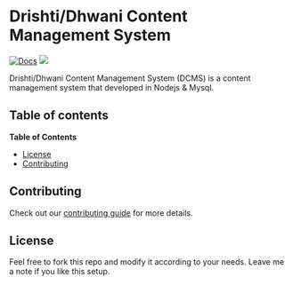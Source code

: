 # Drishti/Dhwani Content Management System

[![Docs](https://img.shields.io/badge/docs-v1.0-brightgreen.svg?style=flat)](https://github.com/kmjayadeep/dcms_node)
<a href="https://twitter.com/intent/tweet?text=Wow:&url=https%3A%2F%2Fgithub.com%2Fkmjayadeep%2Fdcms_node"><img src="https://img.shields.io/twitter/url/https/github.com/kmjayadeep/dcms_node.svg?style=popout-square"></a>

Drishti/Dhwani Content Management System (DCMS) is a content management system that developed in Nodejs & Mysql.

## Table of contents
<!-- markdown-toc start - Don't edit this section. Run M-x markdown-toc-refresh-toc -->
**Table of Contents**

- [License](#quickstart)
- [Contributing](#contributing)

<!-- markdown-toc end -->

## Contributing
Check out our [contributing guide](CONTRIBUTING.md) for more details.

## License
Feel free to fork this repo and modify it according to your needs. Leave me a note if you like this setup.
